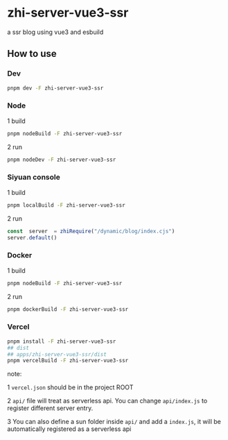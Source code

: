 # zhi-server-vue3-ssr
a ssr blog using vue3 and esbuild

## How to use

### Dev

```bash
pnpm dev -F zhi-server-vue3-ssr
```

### Node

1 build

```bash
pnpm nodeBuild -F zhi-server-vue3-ssr
```

2 run

```bash
pnpm nodeDev -F zhi-server-vue3-ssr
```

### Siyuan console

1 build

```bash
pnpm localBuild -F zhi-server-vue3-ssr
```

2 run

```ts
const  server  = zhiRequire("/dynamic/blog/index.cjs")
server.default()
```

### Docker

1 build

```bash
pnpm nodeBuild -F zhi-server-vue3-ssr
```

2 run

```bash
pnpm dockerBuild -F zhi-server-vue3-ssr
```

### Vercel

```bash
pnpm install -F zhi-server-vue3-ssr
## dist
## apps/zhi-server-vue3-ssr/dist
pnpm vercelBuild -F zhi-server-vue3-ssr
````

note:

1 `vercel.json` should be in the project ROOT

2 `api/` file will treat as serverless api. You can change `api/index.js` to register different server entry.

3 You can also define a sun folder inside `api/` and add a `index.js`, it will be automatically registered as a serverless api
